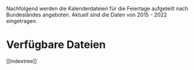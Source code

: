 Nachfolgend werden die Kalenderdateien für die Feiertage aufgeteilt nach Bundesländes angeboten.
Aktuell sind die Daten von 2015 - 2022 eingetragen.
# Verfügbare Dateien
[[indextree]]
